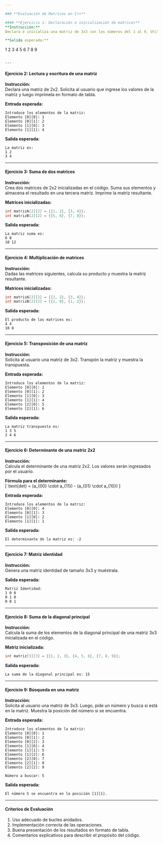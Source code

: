 ```yaml
---

### **Evaluación de Matrices en C++**

#### **Ejercicio 1: Declaración e inicialización de matrices**
**Instrucción:**  
Declara e inicializa una matriz de 3x3 con los números del 1 al 9. Utiliza un bucle para imprimir sus elementos en formato de tabla.

**Salida esperada:**
```
1 2 3
4 5 6
7 8 9
```

---
```


#### **Ejercicio 2: Lectura y escritura de una matriz**
**Instrucción:**  
Declara una matriz de 2x2. Solicita al usuario que ingrese los valores de la matriz y luego imprímela en formato de tabla.

**Entrada esperada:**
```
Introduce los elementos de la matriz:
Elemento [0][0]: 1
Elemento [0][1]: 2
Elemento [1][0]: 3
Elemento [1][1]: 4
```

**Salida esperada:**
```
La matriz es:
1 2
3 4
```

---

#### **Ejercicio 3: Suma de dos matrices**
**Instrucción:**  
Crea dos matrices de 2x2 inicializadas en el código. Suma sus elementos y almacena el resultado en una tercera matriz. Imprime la matriz resultante.

**Matrices inicializadas:**
```cpp
int matrizA[2][2] = {{1, 2}, {3, 4}};
int matrizB[2][2] = {{5, 6}, {7, 8}};
```

**Salida esperada:**
```
La matriz suma es:
6 8
10 12
```

---

#### **Ejercicio 4: Multiplicación de matrices**
**Instrucción:**  
Dadas las matrices siguientes, calcula su producto y muestra la matriz resultante.

**Matrices inicializadas:**
```cpp
int matrizA[2][2] = {{1, 2}, {3, 4}};
int matrizB[2][2] = {{2, 0}, {1, 2}};
```

**Salida esperada:**
```
El producto de las matrices es:
4 4
10 8
```

---

#### **Ejercicio 5: Transposición de una matriz**
**Instrucción:**  
Solicita al usuario una matriz de 3x2. Transpón la matriz y muestra la transpuesta.

**Entrada esperada:**
```
Introduce los elementos de la matriz:
Elemento [0][0]: 1
Elemento [0][1]: 2
Elemento [1][0]: 3
Elemento [1][1]: 4
Elemento [2][0]: 5
Elemento [2][1]: 6
```

**Salida esperada:**
```
La matriz transpuesta es:
1 3 5
2 4 6
```

---

#### **Ejercicio 6: Determinante de una matriz 2x2**
**Instrucción:**  
Calcula el determinante de una matriz 2x2. Los valores serán ingresados por el usuario.

**Fórmula para el determinante:**  
\[
\text{det} = (a_{00} \cdot a_{11}) - (a_{01} \cdot a_{10})
\]

**Entrada esperada:**
```
Introduce los elementos de la matriz:
Elemento [0][0]: 4
Elemento [0][1]: 3
Elemento [1][0]: 2
Elemento [1][1]: 1
```

**Salida esperada:**
```
El determinante de la matriz es: -2
```

---

#### **Ejercicio 7: Matriz identidad**
**Instrucción:**  
Genera una matriz identidad de tamaño 3x3 y muéstrala.

**Salida esperada:**
```
Matriz Identidad:
1 0 0
0 1 0
0 0 1
```

---

#### **Ejercicio 8: Suma de la diagonal principal**
**Instrucción:**  
Calcula la suma de los elementos de la diagonal principal de una matriz 3x3 inicializada en el código.

**Matriz inicializada:**
```cpp
int matriz[3][3] = {{1, 2, 3}, {4, 5, 6}, {7, 8, 9}};
```

**Salida esperada:**
```
La suma de la diagonal principal es: 15
```

---

#### **Ejercicio 9: Búsqueda en una matriz**
**Instrucción:**  
Solicita al usuario una matriz de 3x3. Luego, pide un número y busca si está en la matriz. Muestra la posición del número si se encuentra.

**Entrada esperada:**
```
Introduce los elementos de la matriz:
Elemento [0][0]: 1
Elemento [0][1]: 2
Elemento [0][2]: 3
Elemento [1][0]: 4
Elemento [1][1]: 5
Elemento [1][2]: 6
Elemento [2][0]: 7
Elemento [2][1]: 8
Elemento [2][2]: 9

Número a buscar: 5
```

**Salida esperada:**
```
El número 5 se encuentra en la posición [1][1].
```

---

#### **Criterios de Evaluación**
1. Uso adecuado de bucles anidados.
2. Implementación correcta de las operaciones.
3. Buena presentación de los resultados en formato de tabla.
4. Comentarios explicativos para describir el propósito del código.
